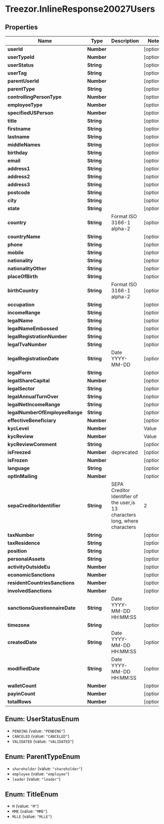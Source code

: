 # Treezor.InlineResponse20027Users

## Properties
Name | Type | Description | Notes
------------ | ------------- | ------------- | -------------
**userId** | **Number** |  | [optional] 
**userTypeId** | **Number** |  | [optional] 
**userStatus** | **String** |  | [optional] 
**userTag** | **String** |  | [optional] 
**parentUserId** | **Number** |  | [optional] 
**parentType** | **String** |  | [optional] 
**controllingPersonType** | **Number** |  | [optional] 
**employeeType** | **Number** |  | [optional] 
**specifiedUSPerson** | **Number** |  | [optional] 
**title** | **String** |  | [optional] 
**firstname** | **String** |  | [optional] 
**lastname** | **String** |  | [optional] 
**middleNames** | **String** |  | [optional] 
**birthday** | **String** |  | [optional] 
**email** | **String** |  | [optional] 
**address1** | **String** |  | [optional] 
**address2** | **String** |  | [optional] 
**address3** | **String** |  | [optional] 
**postcode** | **String** |  | [optional] 
**city** | **String** |  | [optional] 
**state** | **String** |  | [optional] 
**country** | **String** | Format ISO 3166-1 alpha-2 | [optional] 
**countryName** | **String** |  | [optional] 
**phone** | **String** |  | [optional] 
**mobile** | **String** |  | [optional] 
**nationality** | **String** |  | [optional] 
**nationalityOther** | **String** |  | [optional] 
**placeOfBirth** | **String** |  | [optional] 
**birthCountry** | **String** | Format ISO 3166-1 alpha-2 | [optional] 
**occupation** | **String** |  | [optional] 
**incomeRange** | **String** |  | [optional] 
**legalName** | **String** |  | [optional] 
**legalNameEmbossed** | **String** |  | [optional] 
**legalRegistrationNumber** | **String** |  | [optional] 
**legalTvaNumber** | **String** |  | [optional] 
**legalRegistrationDate** | **String** | Date YYYY-MM-DD | [optional] 
**legalForm** | **String** |  | [optional] 
**legalShareCapital** | **Number** |  | [optional] 
**legalSector** | **String** |  | [optional] 
**legalAnnualTurnOver** | **String** |  | [optional] 
**legalNetIncomeRange** | **String** |  | [optional] 
**legalNumberOfEmployeeRange** | **String** |  | [optional] 
**effectiveBeneficiary** | **Number** |  | [optional] 
**kycLevel** | **Number** | | Value | Description | |----|----| | 0 | NONE | | 1 | LIGHT | | 2 | REGULAR | | 4 | REFUSED |  | [optional] 
**kycReview** | **Number** | | Value | Description | |----|----| | 0 | NONE | | 1 | PENDING | | 2 | VALIDATED | | 3 | REFUSED |  | [optional] 
**kycReviewComment** | **String** |  | [optional] 
**isFreezed** | **Number** | deprecated | [optional] 
**isFrozen** | **Number** |  | [optional] 
**language** | **String** |  | [optional] 
**optInMailing** | **Number** |  | [optional] 
**sepaCreditorIdentifier** | **String** | SEPA Creditor Identifier of the user,is 13 characters long, where characters | 2 | ISO Country Code (FR – France)                                         | | 4 | Check Digit                                                            | | 7 | Creditor Business Code – you (Creditor) choose this. The default is ZZZ| | [optional] 
**taxNumber** | **String** |  | [optional] 
**taxResidence** | **String** |  | [optional] 
**position** | **String** |  | [optional] 
**personalAssets** | **String** |  | [optional] 
**activityOutsideEu** | **Number** |  | [optional] 
**economicSanctions** | **Number** |  | [optional] 
**residentCountriesSanctions** | **Number** |  | [optional] 
**involvedSanctions** | **Number** |  | [optional] 
**sanctionsQuestionnaireDate** | **String** | Date YYYY-MM-DD HH:MM:SS | [optional] 
**timezone** | **String** |  | [optional] 
**createdDate** | **String** | Date YYYY-MM-DD HH:MM:SS | [optional] 
**modifiedDate** | **String** | Date YYYY-MM-DD HH:MM:SS | [optional] 
**walletCount** | **Number** |  | [optional] 
**payinCount** | **Number** |  | [optional] 
**totalRows** | **Number** |  | [optional] 

<a name="UserStatusEnum"></a>
## Enum: UserStatusEnum

* `PENDING` (value: `"PENDING"`)
* `CANCELED` (value: `"CANCELED"`)
* `VALIDATED` (value: `"VALIDATED"`)


<a name="ParentTypeEnum"></a>
## Enum: ParentTypeEnum

* `shareholder` (value: `"shareholder"`)
* `employee` (value: `"employee"`)
* `leader` (value: `"leader"`)


<a name="TitleEnum"></a>
## Enum: TitleEnum

* `M` (value: `"M"`)
* `MME` (value: `"MME"`)
* `MLLE` (value: `"MLLE"`)

